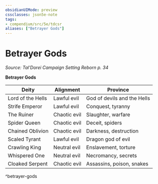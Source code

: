 ```yaml
---
obsidianUIMode: preview
cssclasses: json5e-note
tags:
- compendium/src/5e/tdcsr
aliases: ["Betrayer Gods"]
---
```

# Betrayer Gods
*Source: Tal'Dorei Campaign Setting Reborn p. 34* 

**Betrayer Gods**

| Deity | Alignment | Province |
|-------|-----------|----------|
| Lord of the Hells | Lawful evil | God of devils and the Hells |
| Strife Emperor | Lawful evil | Conquest, tyranny |
| The Ruiner | Chaotic evil | Slaughter, warfare |
| Spider Queen | Chaotic evil | Deceit, spiders |
| Chained Oblivion | Chaotic evil | Darkness, destruction |
| Scaled Tyrant | Lawful evil | Dragon god of evil |
| Crawling King | Neutral evil | Enslavement, torture |
| Whispered One | Neutral evil | Necromancy, secrets |
| Cloaked Serpent | Chaotic evil | Assassins, poison, snakes |
^betrayer-gods